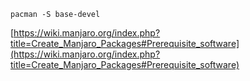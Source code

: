 `pacman -S base-devel`

[https://wiki.manjaro.org/index.php?title=Create_Manjaro_Packages#Prerequisite_software](https://wiki.manjaro.org/index.php?title=Create_Manjaro_Packages#Prerequisite_software)